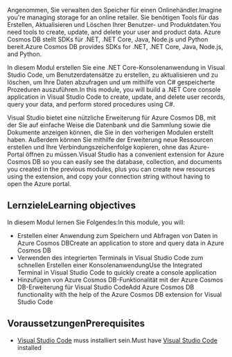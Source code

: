 <span data-ttu-id="879a0-101">Angenommen, Sie verwalten den Speicher für einen Onlinehändler.</span><span class="sxs-lookup"><span data-stu-id="879a0-101">Imagine you're managing storage for an online retailer.</span></span> <span data-ttu-id="879a0-102">Sie benötigen Tools für das Erstellen, Aktualisieren und Löschen Ihrer Benutzer- und Produktdaten.</span><span class="sxs-lookup"><span data-stu-id="879a0-102">You need tools to create, update, and delete your user and product data.</span></span> <span data-ttu-id="879a0-103">Azure Cosmos DB stellt SDKs für .NET, .NET Core, Java, Node.js und Python bereit.</span><span class="sxs-lookup"><span data-stu-id="879a0-103">Azure Cosmos DB provides SDKs for .NET, .NET Core, Java, Node.js, and Python.</span></span>

<span data-ttu-id="879a0-104">In diesem Modul erstellen Sie eine .NET Core-Konsolenanwendung in Visual Studio Code, um Benutzerdatensätze zu erstellen, zu aktualisieren und zu löschen, um Ihre Daten abzufragen und um mithilfe von C# gespeicherte Prozeduren auszuführen.</span><span class="sxs-lookup"><span data-stu-id="879a0-104">In this module, you will build a .NET Core console application in Visual Studio Code to create, update, and delete user records, query your data, and perform stored procedures using C#.</span></span>

<span data-ttu-id="879a0-105">Visual Studio bietet eine nützliche Erweiterung für Azure Cosmos DB, mit der Sie auf einfache Weise die Datenbank und die Sammlung sowie die Dokumente anzeigen können, die Sie in den vorherigen Modulen erstellt haben. Außerdem können Sie mithilfe der Erweiterung neue Ressourcen erstellen und Ihre Verbindungszeichenfolge kopieren, ohne das Azure-Portal öffnen zu müssen.</span><span class="sxs-lookup"><span data-stu-id="879a0-105">Visual Studio has a convenient extension for Azure Cosmos DB so you can easily see the database, collection, and documents you created in the previous modules, plus you can create new resources using the extension, and copy your connection string without having to open the Azure portal.</span></span>

## <a name="learning-objectives"></a><span data-ttu-id="879a0-106">Lernziele</span><span class="sxs-lookup"><span data-stu-id="879a0-106">Learning objectives</span></span>

<span data-ttu-id="879a0-107">In diesem Modul lernen Sie Folgendes:</span><span class="sxs-lookup"><span data-stu-id="879a0-107">In this module, you will:</span></span>  

- <span data-ttu-id="879a0-108">Erstellen einer Anwendung zum Speichern und Abfragen von Daten in Azure Cosmos DB</span><span class="sxs-lookup"><span data-stu-id="879a0-108">Create an application to store and query data in Azure Cosmos DB</span></span>
- <span data-ttu-id="879a0-109">Verwenden des integrierten Terminals in Visual Studio Code zum schnellen Erstellen einer Konsolenanwendung</span><span class="sxs-lookup"><span data-stu-id="879a0-109">Use the Integrated Terminal in Visual Studio Code to quickly create a console application</span></span>
- <span data-ttu-id="879a0-110">Hinzufügen von Azure Cosmos DB-Funktionalität mit der Azure Cosmos DB-Erweiterung für Visual Studio Code</span><span class="sxs-lookup"><span data-stu-id="879a0-110">Add Azure Cosmos DB functionality with the help of the Azure Cosmos DB extension for Visual Studio Code</span></span>

## <a name="prerequisites"></a><span data-ttu-id="879a0-111">Voraussetzungen</span><span class="sxs-lookup"><span data-stu-id="879a0-111">Prerequisites</span></span>

- <span data-ttu-id="879a0-112">[Visual Studio Code](https://code.visualstudio.com/) muss installiert sein.</span><span class="sxs-lookup"><span data-stu-id="879a0-112">Must have [Visual Studio Code](https://code.visualstudio.com/) installed</span></span>